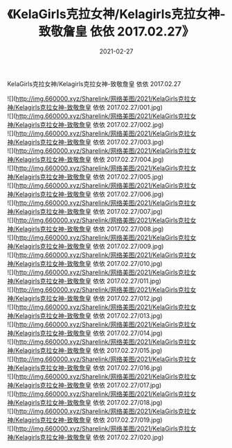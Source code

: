 ﻿---
layout: post
title:  《KelaGirls克拉女神/Kelagirls克拉女神-致敬詹皇 依依 2017.02.27》
date:   2021-02-27
img: http://img.660000.xyz/Sharelink/网络美图/2021/KelaGirls克拉女神/Kelagirls克拉女神-致敬詹皇 依依 2017.02.27/000.jpg
categories: [美女, 清纯, 唯美]
---

KelaGirls克拉女神/Kelagirls克拉女神-致敬詹皇 依依 2017.02.27

 ![](http://img.660000.xyz/Sharelink/网络美图/2021/KelaGirls克拉女神/Kelagirls克拉女神-致敬詹皇 依依 2017.02.27/001.jpg) <br>![](http://img.660000.xyz/Sharelink/网络美图/2021/KelaGirls克拉女神/Kelagirls克拉女神-致敬詹皇 依依 2017.02.27/002.jpg) <br>![](http://img.660000.xyz/Sharelink/网络美图/2021/KelaGirls克拉女神/Kelagirls克拉女神-致敬詹皇 依依 2017.02.27/003.jpg) <br>![](http://img.660000.xyz/Sharelink/网络美图/2021/KelaGirls克拉女神/Kelagirls克拉女神-致敬詹皇 依依 2017.02.27/004.jpg) <br>![](http://img.660000.xyz/Sharelink/网络美图/2021/KelaGirls克拉女神/Kelagirls克拉女神-致敬詹皇 依依 2017.02.27/005.jpg) <br>![](http://img.660000.xyz/Sharelink/网络美图/2021/KelaGirls克拉女神/Kelagirls克拉女神-致敬詹皇 依依 2017.02.27/006.jpg) <br>![](http://img.660000.xyz/Sharelink/网络美图/2021/KelaGirls克拉女神/Kelagirls克拉女神-致敬詹皇 依依 2017.02.27/007.jpg) <br>![](http://img.660000.xyz/Sharelink/网络美图/2021/KelaGirls克拉女神/Kelagirls克拉女神-致敬詹皇 依依 2017.02.27/008.jpg) <br>![](http://img.660000.xyz/Sharelink/网络美图/2021/KelaGirls克拉女神/Kelagirls克拉女神-致敬詹皇 依依 2017.02.27/009.jpg) <br>![](http://img.660000.xyz/Sharelink/网络美图/2021/KelaGirls克拉女神/Kelagirls克拉女神-致敬詹皇 依依 2017.02.27/010.jpg) <br>![](http://img.660000.xyz/Sharelink/网络美图/2021/KelaGirls克拉女神/Kelagirls克拉女神-致敬詹皇 依依 2017.02.27/011.jpg) <br>![](http://img.660000.xyz/Sharelink/网络美图/2021/KelaGirls克拉女神/Kelagirls克拉女神-致敬詹皇 依依 2017.02.27/012.jpg) <br>![](http://img.660000.xyz/Sharelink/网络美图/2021/KelaGirls克拉女神/Kelagirls克拉女神-致敬詹皇 依依 2017.02.27/013.jpg) <br>![](http://img.660000.xyz/Sharelink/网络美图/2021/KelaGirls克拉女神/Kelagirls克拉女神-致敬詹皇 依依 2017.02.27/014.jpg) <br>![](http://img.660000.xyz/Sharelink/网络美图/2021/KelaGirls克拉女神/Kelagirls克拉女神-致敬詹皇 依依 2017.02.27/015.jpg) <br>![](http://img.660000.xyz/Sharelink/网络美图/2021/KelaGirls克拉女神/Kelagirls克拉女神-致敬詹皇 依依 2017.02.27/016.jpg) <br>![](http://img.660000.xyz/Sharelink/网络美图/2021/KelaGirls克拉女神/Kelagirls克拉女神-致敬詹皇 依依 2017.02.27/017.jpg) <br>![](http://img.660000.xyz/Sharelink/网络美图/2021/KelaGirls克拉女神/Kelagirls克拉女神-致敬詹皇 依依 2017.02.27/018.jpg) <br>![](http://img.660000.xyz/Sharelink/网络美图/2021/KelaGirls克拉女神/Kelagirls克拉女神-致敬詹皇 依依 2017.02.27/019.jpg) <br>![](http://img.660000.xyz/Sharelink/网络美图/2021/KelaGirls克拉女神/Kelagirls克拉女神-致敬詹皇 依依 2017.02.27/020.jpg) <br>